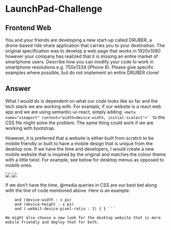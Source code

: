 # LaunchPad-Challenge

## Frontend Web

You and your friends are developing a new start-up called DRUBER, a drone-based ride share application that carries you to your destination. 
The original specification was to develop a web page that works in 1920x1080 however your company has realized that it is missing an entire 
market of smartphone users. Describe how you can modify your code to work in smartphone resolutions e.g. 750x1334 (iPhone 8).
Please give specific examples where possible, but do not implement an entire DRUBER clone!

## Answer
What I would do is dependent on what our code looks like so far and the tech stack we are working with. For example, if our website is 
a react web app and we are using semantic-ui-react, simply adding:
```<meta name="viewport" content="width=device-width, initial-scale=1">' ``` to the CSS file 
might solve the problem. The same thing could work if we are working with bootstrap.

However, it is preferred that a website is either built from scratch to be mobile friendly or built to have a mobile design that is unique from the desktop one. If we have the time and developers, I would create a new mobile website that is inspired by the original and matches the colour theme with a little twist. For example, see below for desktop menus as opposed to mobile ones. 

<div>
    <img align=top src=![1_mpIg9ImJKCRkGdqwl1T-BA](https://user-images.githubusercontent.com/96713723/190941414-87a9428b-be10-4ec5-874b-9aeb8c139e00.jpeg)
/>
    <img align=top src="https://github-readme-stats.vercel.app/api?username=anuraghazra&show_icons=true&title_color=ffffff&icon_color=34abeb&text_color=daf7dc&bg_color=151515"/>
<div>

If we don’t have the time, @media queries in CSS are our best bet along with the line of code mentioned above. Here is an example: 

``` @media only screen 
    and (device-width : x px) 
    and (device-height : x px) 
    and (-webkit-device-pixel-ratio : 2) { } ```

We might also choose a new look for the desktop website that is more mobile friendly and deploy that for both.

